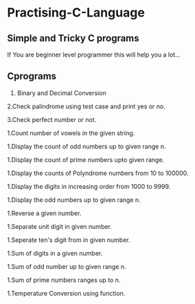 # Practising-C-Language
## Simple and Tricky C programs 

If You are beginner level programmer this will help you a lot...
## Cprograms
1. Binary and Decimal Conversion

2.Check palindrome using test case and print yes or no.

3.Check perfect number or not.

1.Count number of vowels in the given string.

1.Display the count of odd numbers up to given range n.

1.Display the count of prime numbers upto given range.

1.Display the counts of Polyndrome numbers from 10 to 100000.

1.Display the digits in increasing order from 1000 to 9999.

1.Display the odd numbers up to given range n.

1.Reverse a given number.

1.Separate unit digit in given number.

1.Seperate ten's digit from in given number.

1.Sum of digits in a given number.

1.Sum of odd number up to given range n.

1.Sum of prime numbers ranges up to n.

1.Temperature Conversion using function.

